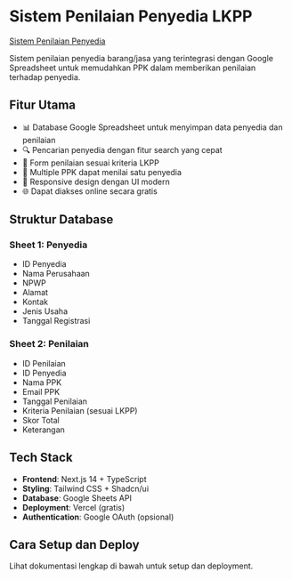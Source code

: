 # Sistem Penilaian Penyedia LKPP
[Sistem Penilaian Penyedia](https://rancangan-aktualisasi.vercel.app/)

Sistem penilaian penyedia barang/jasa yang terintegrasi dengan Google Spreadsheet untuk memudahkan PPK dalam memberikan penilaian terhadap penyedia.

## Fitur Utama

- 📊 Database Google Spreadsheet untuk menyimpan data penyedia dan penilaian
- 🔍 Pencarian penyedia dengan fitur search yang cepat
- 📝 Form penilaian sesuai kriteria LKPP
- 👥 Multiple PPK dapat menilai satu penyedia
- 📱 Responsive design dengan UI modern
- 🌐 Dapat diakses online secara gratis

## Struktur Database

### Sheet 1: Penyedia
- ID Penyedia
- Nama Perusahaan
- NPWP
- Alamat
- Kontak
- Jenis Usaha
- Tanggal Registrasi

### Sheet 2: Penilaian
- ID Penilaian
- ID Penyedia
- Nama PPK
- Email PPK
- Tanggal Penilaian
- Kriteria Penilaian (sesuai LKPP)
- Skor Total
- Keterangan

## Tech Stack

- **Frontend**: Next.js 14 + TypeScript
- **Styling**: Tailwind CSS + Shadcn/ui
- **Database**: Google Sheets API
- **Deployment**: Vercel (gratis)
- **Authentication**: Google OAuth (opsional)

## Cara Setup dan Deploy

Lihat dokumentasi lengkap di bawah untuk setup dan deployment.
